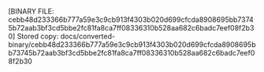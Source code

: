 [BINARY FILE: cebb48d233366b777a59e3c9cb913f4303b020d699cfcda8908695bb73745b72aab3bf3cd5bbe2fc81fa8ca7ff08336310b528aa682c6badc7eef08f2b30]
Stored copy: docs/converted-binary/cebb48d233366b777a59e3c9cb913f4303b020d699cfcda8908695bb73745b72aab3bf3cd5bbe2fc81fa8ca7ff08336310b528aa682c6badc7eef08f2b30
